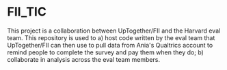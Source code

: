 # FII_TIC


This project is a collaboration between UpTogether/FII and the Harvard eval team. This repository is used to 
a) host code written by the eval team that UpTogether/FII can then use to pull data from Ania's Qualtrics account to remind people to complete the survey and pay them when they do;
b) collaborate in analysis across the eval team members. 
